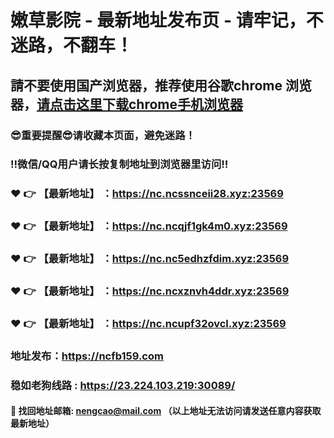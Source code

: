 # 嫩草影院 - 最新地址发布页 - 请牢记，不迷路，不翻车！

## 請不要使用国产浏览器，推荐使用谷歌chrome 浏览器，<a href = "https://www.google.cn/chrome/">请点击这里下载chrome手机浏览器</a>

### :sunglasses:重要提醒:sunglasses:请收藏本页面，避免迷路！
### ‼️微信/QQ用户请长按复制地址到浏览器里访问‼️

### :heart: :point_right: 【最新地址】 ：https://nc.ncssnceii28.xyz:23569
### :heart: :point_right: 【最新地址】 ：https://nc.ncqjf1gk4m0.xyz:23569
### :heart: :point_right: 【最新地址】 ：https://nc.nc5edhzfdim.xyz:23569
### :heart: :point_right: 【最新地址】 ：https://nc.ncxznvh4ddr.xyz:23569
### :heart: :point_right: 【最新地址】 ：https://nc.ncupf32ovcl.xyz:23569

### 地址发布：https://ncfb159.com
### 稳如老狗线路 : https://23.224.103.219:30089/

#### :e-mail: __找回地址邮箱: nengcao@mail.com （以上地址无法访问请发送任意内容获取最新地址）__
